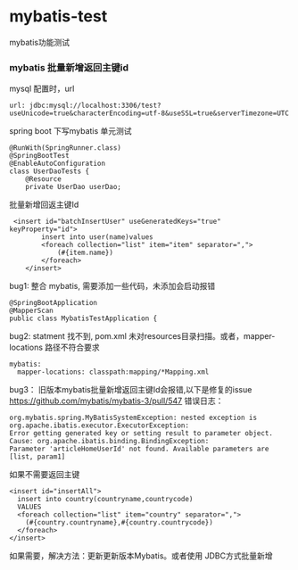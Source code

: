 # mybatis-test
mybatis功能测试
### mybatis 批量新增返回主键id
mysql 配置时，url
```
url: jdbc:mysql://localhost:3306/test?useUnicode=true&characterEncoding=utf-8&useSSL=true&serverTimezone=UTC
```
spring boot 下写mybatis 单元测试
```
@RunWith(SpringRunner.class)
@SpringBootTest
@EnableAutoConfiguration
class UserDaoTests {
    @Resource
    private UserDao userDao;
```
批量新增回返主键Id
```
 <insert id="batchInsertUser" useGeneratedKeys="true" keyProperty="id">
        insert into user(name)values
        <foreach collection="list" item="item" separator=",">
            (#{item.name})
        </foreach>
    </insert>
```
bug1: 整合 mybatis, 需要添加一些代码，未添加会启动报错
```
@SpringBootApplication
@MapperScan
public class MybatisTestApplication {
```
bug2: statment 找不到,  pom.xml 未对resources目录扫描。或者，mapper-locations 路径不符合要求
```
mybatis:
  mapper-locations: classpath:mapping/*Mapping.xml
```
bug3： 旧版本mybatis批量新增返回主键Id会报错,以下是修复的issue
https://github.com/mybatis/mybatis-3/pull/547
错误日志：
```
org.mybatis.spring.MyBatisSystemException: nested exception is org.apache.ibatis.executor.ExecutorException: 
Error getting generated key or setting result to parameter object. 
Cause: org.apache.ibatis.binding.BindingException: 
Parameter 'articleHomeUserId' not found. Available parameters are [list, param1]
```
如果不需要返回主键
```
<insert id="insertAll">
  insert into country(countryname,countrycode)
  VALUES
  <foreach collection="list" item="country" separator=",">
    (#{country.countryname},#{country.countrycode})
  </foreach>
</insert>
```
如果需要，解决方法：更新更新版本Mybatis。或者使用 JDBC方式批量新增
